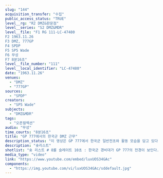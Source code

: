 ```yaml
---
slug: "144"
acquisition_transfer: "수집"
public_access_status: "TRUE"
level__rg: "R2 DMZ&판문점"
level__series: "S2 DMZ&MDR"
level__file: "F1 RG 111-LC-47480
F2 1963.11.26
F3 DMZ, 777GP
F4 SPDP
F5 SP5 Wade
F6 무성 
F7 8분16초"
level__file_number: "111"
level__local_identifier: "LC-47480"
date: "1963.11.26"
venues: 
  - "DMZ"
  - "777GP"
sources: 
  - "SPDP"
creators: 
  - "SP5 Wade"
subjects: 
  - "DMZ&MDR"
tags: 
  - "오픈컬렉션"
audio: "무성"
time_courts: "8분16초"
title: "GP 777에서의 한국군 DMZ 근무"
description_status: "이 영상은 GP 777에서 한국군 일반전초와 활동 모습을 담고 있다. 미군 영상에서 한국군이 중심되는 특징을 갖고 있다. 영상은 지금의 GOP와 비교할 수 있는 매우 중요하다. 이 영상을 촬영한 부대는 미 육군성 특별사진과(department of the army special photographic office, SPDP)이며 같은 4과의 웨이드(Wade)가 담당했다. 이 사진과는 1962년에 미국 본토, 파나마, 태평양 등 3개 구역으로 나눠 조직되었고 국방부, 합동참모부, 미 의회 등에 영상을 제공하기도 했다. 특히 이 부대는 대통령 존 케네디(JFK)의 명령에 따라 무한한 권한을 지녔고 베트남 전쟁을 계기로 확장되었다."
description: "숏리스트"
shotlist: "숏 리스트 # 8롤 슬레이트 10초 : 한국군 경비대가 GP 777의 전경이 보인다. 유엔과 태극기가 걸려 있다. 한국 군 지프차가 GP에 도착하고 있다. 깃발 게양식이 진행되고 있다. (1분53초) 깃발 아래 확성기가 있다. 확성기가 클로즈업 되고 있다. 선전방송용이다. # 1롤 슬레이트 2분21초 1963년 11월 26일, 촬영자 SFC Ambrose 지프차가 비포장도로를 달리고 있다. “경고 당신은 비무장 지대를 접근하고 있다. 통행금지”라는 표지 판이 보인다. 지프차가 경계판 아래에서 서 있다. 경계 지역 안으로 들어간다. 멀리 GP가 보인다. # 10롤 슬레이트 3분36초 : 한국군이 경계초소 안에서 망원경으로 북한지역을 관찰하고 있다. # 2롤 슬레이트 4분47초 : 한국군이 군사분계선 안에서 순찰 중이다. “0383번째 군사분계선” 표지판 이 보인다. # 3롤 슬레이트 5분56초 : 한국군 근무자들이 GP로 올라가고 있다."
media_type: "video"
link: "https://www.youtube.com/embed/luxUOS34GAc"
components: 
  - "https://img.youtube.com/vi/luxUOS34GAc/sddefault.jpg"
---
```

